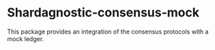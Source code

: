 # Shardagnostic-consensus-mock

This package provides an integration of the consensus protocols with a mock
ledger.
